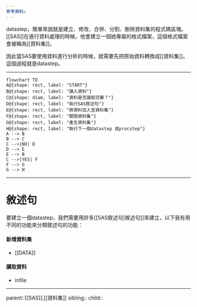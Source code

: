 ```yaml
---
參考資料:
---
```

datastep，簡單來說就是建立、修改、合併、分割、刪除資料集的程式碼區塊。[[SAS]]在進行資料處理的時候，他會建立一個她專屬的格式檔案，這個格式檔案會被稱為[[資料集]]。

因此當SAS要使用資料進行分析的時候，就需要先把原始資料轉換成[[資料集]]。這個過程就是datastep。
- - -
```mermaid
flowchart TD
A@{shape: rect, label: "START"}
B@{shape: rect, label: "讀入資料"}
C@{shape: diam, label: "資料是否讀取完畢？"}
D@{shape: rect, label: "執行SAS敘述句"}
E@{shape: rect, label: "將資料加入至資料集"}
F@{shape: rect, label: "關閉資料集"}
G@{shape: rect, label: "產生資料集"}
H@{shape: rect, label: "執行下一個datastep 或procstep"}
A --> B
B --> C
C -->|NO| D
D --> E
E --> B
C -->|YES| F
F --> G
G --> H
```
- - -
# 敘述句
要建立一個datastep，我們需要用許多[[SAS敘述句|敘述句]]來建立，以下我有用不同的功能來分類敘述句的功能：
#### 新增資料集
- [[DATA]] 
#### 讀取資料
- infile
- - -
parent::[[SAS]],[[資料集]]
sibling::
child::